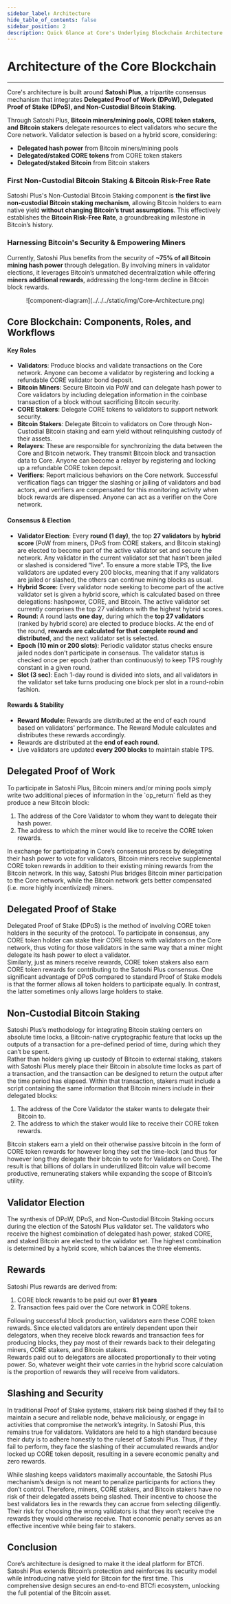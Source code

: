 ```yaml
---
sidebar_label: Architecture
hide_table_of_contents: false
sidebar_position: 2
description: Quick Glance at Core's Underlying Blockchain Architecture
---
```


# Architecture of the Core Blockchain
---

Core's architecture is built around **Satoshi Plus**, a tripartite consensus mechanism that integrates **Delegated Proof of Work (DPoW), Delegated Proof of Stake (DPoS), and Non-Custodial Bitcoin Staking**.

Through Satoshi Plus, **Bitcoin miners/mining pools, CORE token stakers, and Bitcoin stakers** delegate resources to elect validators who secure the Core network. Validator selection is based on a hybrid score, considering:

* **Delegated hash power** from Bitcoin miners/mining pools  
* **Delegated/staked CORE tokens** from CORE token stakers  
* **Delegated/staked Bitcoin** from Bitcoin stakers

### **First Non-Custodial Bitcoin Staking & Bitcoin Risk-Free Rate**

Satoshi Plus's Non-Custodial Bitcoin Staking component is **the first live non-custodial Bitcoin staking mechanism**, allowing Bitcoin holders to earn native yield **without changing Bitcoin’s trust assumptions**. This effectively establishes the **Bitcoin Risk-Free Rate**, a groundbreaking milestone in Bitcoin’s history.

### **Harnessing Bitcoin's Security & Empowering Miners**

Currently, Satoshi Plus benefits from the security of **\~75% of all Bitcoin mining hash power** through delegation. By involving miners in validator elections, it leverages Bitcoin’s unmatched decentralization while offering **miners additional rewards**, addressing the long-term decline in Bitcoin block rewards.

<p align="center">
![component-diagram](../../../static/img/Core-Architecture.png)
</p>

## **Core Blockchain: Components, Roles, and Workflows**

#### **Key Roles**

* **Validators**: Produce blocks and validate transactions on the Core network. Anyone can become a validator by registering and locking a refundable CORE validator bond deposit.  
* **Bitcoin Miners**: Secure Bitcoin via PoW and can delegate hash power to Core validators by including delegation information in the coinbase transaction of a block without sacrificing Bitcoin security.  
* **CORE Stakers**: Delegate CORE tokens to validators to support network security.  
* **Bitcoin Stakers**: Delegate Bitcoin to validators on Core through Non-Custodial Bitcoin staking and earn yield without relinquishing custody of their assets.  
* **Relayers**: These are responsible for synchronizing the data between the Core and Bitcoin network. They transmit Bitcoin block and transaction data to Core. Anyone can become a relayer by registering and locking up a refundable CORE token deposit.  
* **Verifiers**: Report malicious behaviors on the Core network. Successful verification flags can trigger the slashing or jailing of validators and bad actors, and verifiers are compensated for this monitoring activity when block rewards are dispensed. Anyone can act as a verifier on the Core network.

#### **Consensus & Election**

* **Validator Election**: Every **round (1 day)**, the top **27 validators** by **hybrid score** (PoW from miners, DPoS from CORE stakers, and Bitcoin staking) are elected to become part of the active validator set and secure the network. Any validator in the current validator set that hasn’t been jailed or slashed is considered “live”. To ensure a more stable TPS, the live validators are updated every 200 blocks, meaning that if any validators are jailed or slashed, the others can continue mining blocks as usual.  
* **Hybrid Score:** Every validator node seeking to become part of the active validator set is given a hybrid score, which is calculated based on three delegations: hashpower, CORE, and Bitcoin. The active validator set currently comprises the top 27 validators with the highest hybrid scores.  
* **Round:** A round lasts **one day**, during which the **top 27 validators** (ranked by hybrid score) are elected to produce blocks. At the end of the round, **rewards are calculated for that complete round and distributed**, and the next validator set is selected.  
* **Epoch (10 min or 200 slots)**: Periodic validator status checks ensure jailed nodes don’t participate in consensus. The validator status is checked once per epoch (rather than continuously) to keep TPS roughly constant in a given round.  
* **Slot (3 sec)**: Each 1-day round is divided into slots, and all validators in the validator set take turns producing one block per slot in a round-robin fashion.

#### **Rewards & Stability**

* **Reward Module:** Rewards are distributed at the end of each round based on validators' performance. The Reward Module calculates and distributes these rewards accordingly.  
* Rewards are distributed at the **end of each round**.  
* Live validators are updated **every 200 blocks** to maintain stable TPS.

## Delegated Proof of Work

To participate in Satoshi Plus, Bitcoin miners and/or mining pools simply write two additional pieces of information in the \`op\_return\` field as they produce a new Bitcoin block:

1. The address of the Core Validator to whom they want to delegate their hash power.  
2. The address to which the miner would like to receive the CORE token rewards.

In exchange for participating in Core’s consensus process by delegating their hash power to vote for validators, Bitcoin miners receive supplemental CORE token rewards in addition to their existing mining rewards from the Bitcoin network. In this way, Satoshi Plus bridges Bitcoin miner participation to the Core network, while the Bitcoin network gets better compensated (i.e. more highly incentivized) miners.

## Delegated Proof of Stake

Delegated Proof of Stake (DPoS) is the method of involving CORE token holders in the security of the protocol. To participate in consensus, any CORE token holder can stake their CORE tokens with validators on the Core network, thus voting for those validators in the same way that a miner might delegate its hash power to elect a validator.  
Similarly, just as miners receive rewards, CORE token stakers also earn CORE token rewards for contributing to the Satoshi Plus consensus. One significant advantage of DPoS compared to standard Proof of Stake models is that the former allows all token holders to participate equally. In contrast, the latter sometimes only allows large holders to stake.

## Non-Custodial Bitcoin Staking

Satoshi Plus’s methodology for integrating Bitcoin staking centers on absolute time locks, a Bitcoin-native cryptographic feature that locks up the outputs of a transaction for a pre-defined period of time, during which they can’t be spent.   
Rather than holders giving up custody of Bitcoin to external staking, stakers with Satoshi Plus merely place their Bitcoin in absolute time locks as part of a transaction, and the transaction can be designed to return the output after the time period has elapsed. Within that transaction, stakers must include a script containing the same information that Bitcoin miners include in their delegated blocks:

1. The address of the Core Validator the staker wants to delegate their Bitcoin to.  
2. The address to which the staker would like to receive their CORE token rewards.

Bitcoin stakers earn a yield on their otherwise passive bitcoin in the form of CORE token rewards for however long they set the time-lock (and thus for however long they delegate their bitcoin to vote for Validators on Core). The result is that billions of dollars in underutilized Bitcoin value will become productive, remunerating stakers while expanding the scope of Bitcoin’s utility.

## Validator Election

The synthesis of DPoW, DPoS, and Non-Custodial Bitcoin Staking occurs during the election of the Satoshi Plus validator set. The validators who receive the highest combination of delegated hash power, staked CORE, and staked Bitcoin are elected to the validator set. The highest combination is determined by a hybrid score, which balances the three elements.

## Rewards

Satoshi Plus rewards are derived from:

1. CORE block rewards to be paid out over **81 years**  
2. Transaction fees paid over the Core network in CORE tokens. 

Following successful block production, validators earn these CORE token rewards. Since elected validators are entirely dependent upon their delegators, when they receive block rewards and transaction fees for producing blocks, they pay most of their rewards back to their delegating miners, CORE stakers, and Bitcoin stakers.  
Rewards paid out to delegators are allocated proportionally to their voting power. So, whatever weight their vote carries in the hybrid score calculation is the proportion of rewards they will receive from validators.

## Slashing and Security

In traditional Proof of Stake systems, stakers risk being slashed if they fail to maintain a secure and reliable node, behave maliciously, or engage in activities that compromise the network’s integrity. In Satoshi Plus, this remains true for validators. Validators are held to a high standard because their duty is to adhere honestly to the ruleset of Satoshi Plus. Thus, if they fail to perform, they face the slashing of their accumulated rewards and/or locked up CORE token deposit, resulting in a severe economic penalty and zero rewards.  

While slashing keeps validators maximally accountable, the Satoshi Plus mechanism’s design is not meant to penalize participants for actions they don’t control. Therefore, miners, CORE stakers, and Bitcoin stakers have no risk of their delegated assets being slashed. Their incentive to choose the best validators lies in the rewards they can accrue from selecting diligently. Their risk for choosing the wrong validators is that they won’t receive the rewards they would otherwise receive. That economic penalty serves as an effective incentive while being fair to stakers.

## Conclusion

Core’s architecture is designed to make it the ideal platform for BTCfi. Satoshi Plus extends Bitcoin’s protection and reinforces its security model while introducing native yield for Bitcoin for the first time. This comprehensive design secures an end-to-end BTCfi ecosystem, unlocking the full potential of the Bitcoin asset.  
